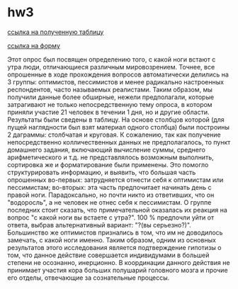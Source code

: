 # hw3
[ссылка на полученную таблицу](https://docs.google.com/spreadsheets/d/1Ex6AJ6a69lKXg6vVXViwZZPMfq965tSJqFhvut2o_Jo/edit#gid=1300541210)

[ссылка на форму](https://docs.google.com/forms/d/1bDxlrS86fQowp4FnnS4FDJYMk55ksBmqqvwvD6dWLgc/edit)

Этот опрос был посвящен определению того, с какой ноги встают с утра люди, отличающиеся различным мировозрением. Точнее, все опрошенные в ходе прохождения вопросов автоматически делились на 3 группы: оптимистов, пессимистов и менее радикально настроенных респондентов, часто называемых реалистами. Таким образом, мы получили данные более обширные, нежели предполагали, которые затрагивают не только непосредственную тему опроса, в котором приняли участие 21 человек в течении 1 дня, но и другие области. Результаты были сведены в таблицу. На основе столбцов которой (для пущей наглядности был взят материал одного столбца) были построины 2 даграммы: столбчатая и круговая. К сожалению, так как получение непосредственно колличественных данных не предполагалось, то пункт домашнего задания, включающий вычисление суммы, среднего арифметического и т.д. не представлялось возможным выполнить, сортировка же и форматирование были применены. Это помогло структурировать информацию, и выявить, что большая часть опрошенных во-первых: затрудняется отнести себя к оптимистам или пессимистам; во-вторых: эта часть предпочитает начинать день с правой ноги.  Парадоксально, но почти никто из ответивших, что он "водоросль", а не человек не отнес себя к пессимистам. О группе последних стоит сказать, что примечательной оказалась их реакция на вопрос "с какой ноги вы встаете с утра?". 100 % предпочли уйти от ответа, выбрав альтернативный вариант: "?(вы серьезно?)". Большинство же оптимистов признались в том, что им не доводилось замечать, с какой ноги именно. Таким образом, одним из основных результатов этого исследования является подтверждение гипотизы о том, что данное действие совершается индивидумами в большей степени не осознанно, инерционно. В координации данного действия не принимает участия кора больших полушарий головного мозга и прочие его отделы, отвечающие за сознательные процессы.



